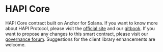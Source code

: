 # HAPI Core

HAPI Core contract built on Anchor for Solana. If you want to know more about HAPI Protocol, please visit the [official site](https://hapi.one/) and our [gitbook](https://hapi-one.gitbook.io/hapi-protocol). If you want to propose any changes to this smart contract, please visit our [governance forum](https://gov.hapi.one/). Suggestions for the client library enhancements are welcome.
